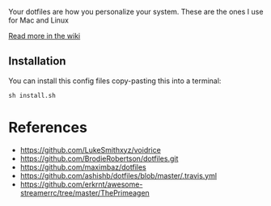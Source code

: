 Your dotfiles are how you personalize your system. These are the ones I use for Mac and Linux

[Read more in the wiki](https://github.com/joamatab/dotfiles/wiki)

## Installation

You can install this config files copy-pasting this into a terminal:

```
sh install.sh
```

# References

- https://github.com/LukeSmithxyz/voidrice
- https://github.com/BrodieRobertson/dotfiles.git
- https://github.com/maximbaz/dotfiles
- https://github.com/ashishb/dotfiles/blob/master/.travis.yml
- https://github.com/erkrnt/awesome-streamerrc/tree/master/ThePrimeagen
